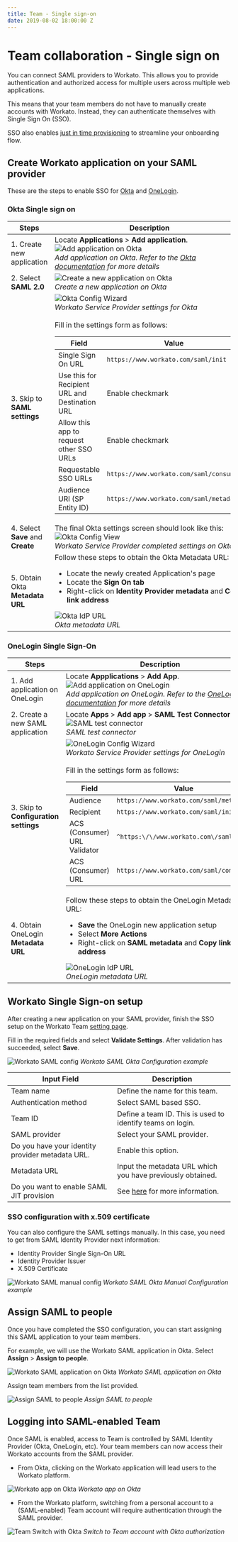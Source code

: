 ```yaml
---
title: Team - Single sign-on
date: 2019-08-02 18:00:00 Z
---
```


# Team collaboration - Single sign on
You can connect SAML providers to Workato. This allows you to provide authentication and authorized access for multiple users across multiple web applications.

This means that your team members do not have to manually create accounts with Workato. Instead, they can authenticate themselves with Single Sign On (SSO).

SSO also enables [just in time provisioning](/user-accounts-and-teams/just-in-time-provisioning.md) to streamline your onboarding flow.

## Create Workato application on your SAML provider
These are the steps to enable SSO for [Okta](#okta-single-sign-on) and [OneLogin](#onelogin-single-sign-on).

### Okta Single sign on
<table>
  <thead>
    <tr>
      <th width=20%>Steps</th>
      <th>Description</th>
    </tr>
  </thead>
  <tbody>
    <tr>
      <td>1. Create new application</td>
      <td>
        Locate <b>Applications</b> > <b>Add application</b>.<br>
        <img src="/assets/images/user-accounts-and-teams/single-sign-on/add-application.png" alt="Add application on Okta"></img><br>
        <i>Add application on Okta. Refer to the <a href="http://developer.okta.com/standards/SAML/setting_up_a_saml_application_in_okta">Okta documentation</a> for more details</i>
      </td>
    </tr>
    <tr>
      <td>2. Select <b>SAML 2.0</b></td>
      <td>
        <img src="/assets/images/user-accounts-and-teams/single-sign-on/create-application.png" alt="Create a new application on Okta"></img><br>
        <i>Create a new application on Okta</i>
      </td>
    </tr>
    <tr>
      <td>3. Skip to <b>SAML settings</b></td>
      <td>
        <img src="/assets/images/user-accounts-and-teams/team-collaboration/okta-settings-config-mode.png" alt="Okta Config Wizard"></img><br>
        <i>Workato Service Provider settings for Okta</i><br><br>
        Fill in the settings form as follows:<br>
        <table>
          <thead>
            <th>Field</th>
            <th>Value</th>
          </thead>
          <tbody>
            <tr>
              <td>Single Sign On URL</td>
              <td><code>https://www.workato.com/saml/init</code></td>
            </tr>
            <tr>
              <td>Use this for Recipient URL and Destination URL</td>
              <td>Enable checkmark</td>
            </tr>
            <tr>
              <td>Allow this app to request other SSO URLs</td>
              <td>Enable checkmark</td>
            </tr>
            <tr>
              <td>Requestable SSO URLs</td>
              <td><code>https://www.workato.com/saml/consume</code></td>
            </tr>
            <tr>
              <td>Audience URI (SP Entity ID)</td>
              <td><code>https://www.workato.com/saml/metadata</code></td>
            <tr>
          </tbody>
        </table>
      </td>
    </tr>
    <tr>
      <td>4. Select <b>Save</b> and <b>Create</b></td>
      <td>
        The final Okta settings screen should look like this:<br>
        <img src="/assets/images/user-accounts-and-teams/team-collaboration/okta-settings-view-mode.png" alt="Okta Config View"></img><br>
        <i>Workato Service Provider completed settings on Okta</i>
      </td>
    </tr>
    <tr>
      <td>5. Obtain Okta <b>Metadata URL</b></td>
      <td>
        Follow these steps to obtain the Okta Metadata URL:<br>
        <ul>
          <li>Locate the newly created Application's page</li>
          <li>Locate the <b>Sign On tab</b></li>
          <li>Right-click on <b>Identity Provider metadata</b> and <b>Copy link address</b></li>
        </ul>
        <img src="/assets/images/user-accounts-and-teams/single-sign-on/okta-metadata-link.gif" alt="Okta IdP URL"></img><br>
        <i>Okta metadata URL</i>
      </td>
    </tr>
  </tbody>
</table>

### OneLogin Single Sign-On

<table>
  <thead>
    <tr>
      <th width=20%>Steps</th>
      <th>Description</th>
    </tr>
  </thead>
  <tbody>
    <tr>
      <td>1. Add application on OneLogin</td>
      <td>
        Locate <b>Appplications</b> > <b>Add App</b>.<br>
        <img src="/assets/images/user-accounts-and-teams/single-sign-on/onelogin-add-application.png" alt="Add application on OneLogin"></img><br>
        <i>Add application on OneLogin. Refer to the <a href="https://support.onelogin.com/hc/en-us/articles/202673944-How-to-Use-the-OneLogin-SAML-Test-Connector">OneLogin documentation</a> for more details</i>
      </td>
    </tr>
    <tr>
      <td>2. Create a new SAML application</td>
      <td>
        Locate <b>Apps</b> > <b>Add app</b> > <b>SAML Test Connector</b>.<br>
        <img src="/assets/images/user-accounts-and-teams/single-sign-on/onelogin-saml-test-connector.png" alt="SAML test connector"></img><br>
        <i>SAML test connector</i>
      </td>
    </tr>
    <tr>
      <td>3. Skip to <b>Configuration settings</b></td>
      <td>
        <img src="/assets/images/user-accounts-and-teams/single-sign-on/onelogin-settings.png" alt="OneLogin Config Wizard"></img><br>
        <i>Workato Service Provider settings for OneLogin</i><br><br>
        Fill in the settings form as follows:<br>
        <table>
          <thead>
            <th>Field</th>
            <th>Value</th>
          </thead>
          <tbody>
            <tr>
              <td>Audience</td>
              <td><code>https://www.workato.com/saml/metadata</code></td>
            </tr>
            <tr>
              <td>Recipient</td>
              <td><code>https://www.workato.com/saml/init</code></td>
            </tr>
            <tr>
              <td>ACS (Consumer) URL Validator</td>
              <td><code>^https:\/\/www.workato.com\/saml\/*$</code></td>
            </tr>
            <tr>
              <td>ACS (Consumer) URL</td>
              <td><code>https://www.workato.com/saml/consume</code></td>
            <tr>
          </tbody>
        </table>
      </td>
    </tr>
    <tr>
      <td>4. Obtain OneLogin <b>Metadata URL</b></td>
      <td>
        Follow these steps to obtain the OneLogin Metadata URL:<br>
        <ul>
          <li><b>Save</b> the OneLogin new application setup</li>
          <li>Select <b>More Actions</b></li>
          <li>Right-click on <b>SAML metadata</b> and <b>Copy link address</b></li>
        </ul>
        <img src="/assets/images/user-accounts-and-teams/single-sign-on/onelogin-metadata-link.gif" alt="OneLogin IdP URL"></img><br>
        <i>OneLogin metadata URL</i>
      </td>
    </tr>
  </tbody>
</table>

## Workato Single Sign-on setup
After creating a new application on your SAML provider, finish the SSO setup on the Workato Team [setting page](https://www.workato.com/members#settings).

Fill in the required fields and select **Validate Settings**. After validation has succeeded, select **Save**.

![Workato SAML config](/assets/images/user-accounts-and-teams/single-sign-on/workato-okta-settings.png)
*Workato SAML Okta Configuration example*

| Input Field           | Description                                                |
| --------------------- | ---------------------------------------------------------- |
| Team name             | Define the name for this team.                             |
| Authentication method | Select SAML based SSO.                                     |
| Team ID               | Define a team ID. This is used to identify teams on login. |
| SAML provider         | Select your SAML provider.                                 |
| Do you have your identity provider metadata URL. | Enable this option.             |
| Metadata URL          | Input the metadata URL which you have previously obtained. |
| Do you want to enable SAML JIT provision | See [here](/user-accounts-and-teams/just-in-time-provisioning.md) for more information. |

### SSO configuration with x.509 certificate
You can also configure the SAML settings manually. In this case, you need to get from SAML Identity Provider next information:
- Identity Provider Single Sign-On URL
- Identity Provider Issuer
- X.509 Certificate

![Workato SAML manual config](/assets/images/user-accounts-and-teams/single-sign-on/workato-okta-settings-manual.png)
*Workato SAML Okta Manual Configuration example*

## Assign SAML to people
Once you have completed the SSO configuration, you can start assigning this SAML application to your team members.

For example, we will use the Workato SAML application in Okta. Select **Assign** > **Assign to people**.

![Workato SAML application on Okta](/assets/images/user-accounts-and-teams/single-sign-on/workato-saml-app.png)
*Workato SAML application on Okta*

Assign team members from the list provided.

![Assign SAML to people](/assets/images/user-accounts-and-teams/single-sign-on/assign-to-people.png)
*Assign SAML to people*

## Logging into SAML-enabled Team
Once SAML is enabled, access to Team is controlled by SAML Identity Provider (Okta, OneLogin, etc). Your team members can now access their Workato accounts from the SAML provider.

- From Okta, clicking on the Workato application will lead users to the Workato platform.

![Workato app on Okta](/assets/images/user-accounts-and-teams/single-sign-on/employee-workato-app.png)
*Workato app on Okta*

- From the Workato platform, switching from a personal account to a (SAML-enabled) Team account will require authentication through the SAML provider.

![Team Switch with Okta](/assets/images/user-accounts-and-teams/single-sign-on/okta-team-switch.gif)
*Switch to Team account with Okta authorization*
